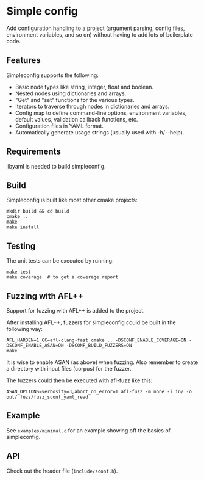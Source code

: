 # Simple config

Add configuration handling to a project (argument parsing, config files,
environment variables, and so on) without having to add lots of
boilerplate code.

## Features

Simpleconfig supports the following:

* Basic node types like string, integer, float and boolean.
* Nested nodes using dictionaries and arrays.
* "Get" and "set" functions for the various types.
* Iterators to traverse through nodes in dictionaries and arrays.
* Config map to define command-line options, environment variables,
  default values, validation callback functions, etc.
* Configuration files in YAML format.
* Automatically generate usage strings (usually used with -h/--help).

## Requirements

libyaml is needed to build simpleconfig.

## Build

Simpleconfig is built like most other cmake projects:

```
mkdir build && cd build
cmake ..
make
make install
```

## Testing

The unit tests can be executed by running:

```
make test
make coverage  # to get a coverage report
```

## Fuzzing with AFL++

Support for fuzzing with AFL++ is added to the project.

After installing AFL++, fuzzers for simpleconfig could be built in the
following way:

```
AFL_HARDEN=1 CC=afl-clang-fast cmake .. -DSCONF_ENABLE_COVERAGE=ON -DSCONF_ENABLE_ASAN=ON -DSCONF_BUILD_FUZZERS=ON
make
```

It is wise to enable ASAN (as above) when fuzzing. Also remember to create
a directory with input files (corpus) for the fuzzer.

The fuzzers could then be executed with afl-fuzz like this:

```
ASAN_OPTIONS=verbosity=3,abort_on_error=1 afl-fuzz -m none -i in/ -o out/ fuzz/fuzz_sconf_yaml_read
```

## Example

See `examples/minimal.c` for an example showing off the basics of simpleconfig.

## API

Check out the header file (`include/sconf.h`).
